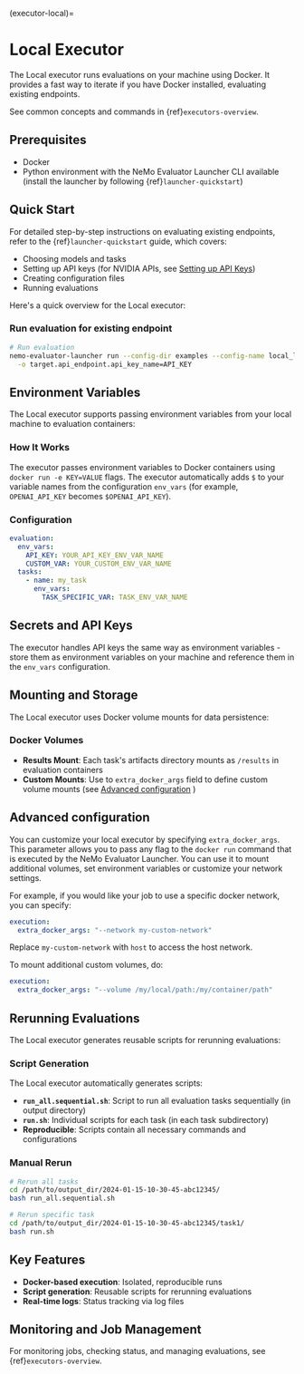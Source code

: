 (executor-local)=

# Local Executor

The Local executor runs evaluations on your machine using Docker. It provides a fast way to iterate if you have Docker installed, evaluating existing endpoints.

See common concepts and commands in {ref}`executors-overview`.

## Prerequisites

- Docker
- Python environment with the NeMo Evaluator Launcher CLI available (install the launcher by following {ref}`launcher-quickstart`)

## Quick Start

For detailed step-by-step instructions on evaluating existing endpoints, refer to the {ref}`launcher-quickstart` guide, which covers:

- Choosing models and tasks
- Setting up API keys (for NVIDIA APIs, see [Setting up API Keys](https://docs.omniverse.nvidia.com/guide-sdg/latest/setup.html#preview-and-set-up-an-api-key))
- Creating configuration files
- Running evaluations

Here's a quick overview for the Local executor:

### Run evaluation for existing endpoint

```bash
# Run evaluation
nemo-evaluator-launcher run --config-dir examples --config-name local_llama_3_1_8b_instruct \
  -o target.api_endpoint.api_key_name=API_KEY
```

## Environment Variables

The Local executor supports passing environment variables from your local machine to evaluation containers:

### How It Works

The executor passes environment variables to Docker containers using `docker run -e KEY=VALUE` flags. The executor automatically adds `$` to your variable names from the configuration `env_vars` (for example, `OPENAI_API_KEY` becomes `$OPENAI_API_KEY`).

### Configuration

```yaml
evaluation:
  env_vars:
    API_KEY: YOUR_API_KEY_ENV_VAR_NAME
    CUSTOM_VAR: YOUR_CUSTOM_ENV_VAR_NAME
  tasks:
    - name: my_task
      env_vars:
        TASK_SPECIFIC_VAR: TASK_ENV_VAR_NAME
```

## Secrets and API Keys

The executor handles API keys the same way as environment variables - store them as environment variables on your machine and reference them in the `env_vars` configuration.

## Mounting and Storage

The Local executor uses Docker volume mounts for data persistence:

### Docker Volumes

- **Results Mount**: Each task's artifacts directory mounts as `/results` in evaluation containers
- **Custom Mounts**: Use to `extra_docker_args` field to define custom volume mounts (see [Advanced configuration](#advanced-configuration) )

## Advanced configuration

You can customize your local executor by specifying `extra_docker_args`.
This parameter allows you to pass any flag to the `docker run` command that is executed by the NeMo Evaluator Launcher.
You can use it to mount additional volumes, set environment variables or customize your network settings.

For example, if you would like your job to use a specific docker network, you can specify:

```yaml
execution:
  extra_docker_args: "--network my-custom-network"
```

Replace `my-custom-network` with `host` to access the host network.

To mount additional custom volumes, do:

```yaml
execution:
  extra_docker_args: "--volume /my/local/path:/my/container/path"
```


## Rerunning Evaluations

The Local executor generates reusable scripts for rerunning evaluations:

### Script Generation

The Local executor automatically generates scripts:

- **`run_all.sequential.sh`**: Script to run all evaluation tasks sequentially (in output directory)
- **`run.sh`**: Individual scripts for each task (in each task subdirectory)
- **Reproducible**: Scripts contain all necessary commands and configurations

### Manual Rerun

```bash
# Rerun all tasks
cd /path/to/output_dir/2024-01-15-10-30-45-abc12345/
bash run_all.sequential.sh

# Rerun specific task
cd /path/to/output_dir/2024-01-15-10-30-45-abc12345/task1/
bash run.sh
```

## Key Features

- **Docker-based execution**: Isolated, reproducible runs
- **Script generation**: Reusable scripts for rerunning evaluations
- **Real-time logs**: Status tracking via log files

## Monitoring and Job Management

For monitoring jobs, checking status, and managing evaluations, see {ref}`executors-overview`.
